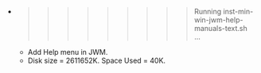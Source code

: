 * >>>>>>>>> Running inst-min-win-jwm-help-manuals-text.sh ...
  * Add Help menu in JWM.
  * Disk size = 2611652K. Space Used = 40K.
